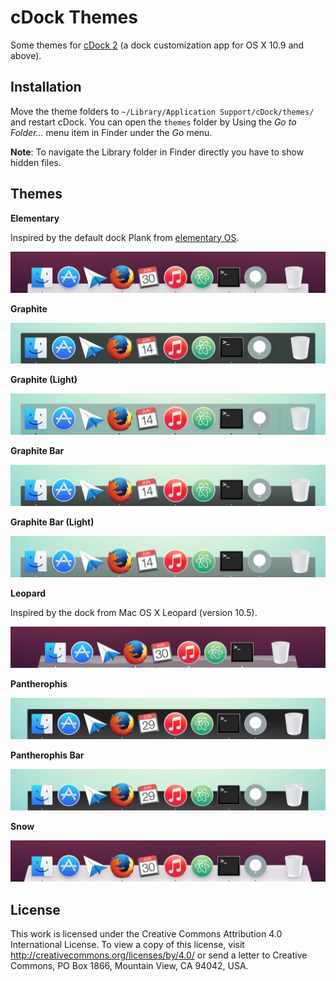 # cDock Themes

Some themes for [cDock 2](http://w0lfschild.github.io/app_cDock.html) (a dock customization app for OS X 10.9 and above).

## Installation

Move the theme folders to `~/Library/Application Support/cDock/themes/` and restart cDock. You can open the `themes` folder by Using the *Go to Folder...* menu item in Finder under the *Go* menu.

**Note**: To navigate the Library folder in Finder directly you have to show hidden files.

## Themes

**Elementary**

Inspired by the default dock Plank from [elementary OS](https://elementary.io/).

![Elementary theme preview](Elementary/preview_dark.png)

**Graphite**

![Graphite theme preview](Graphite/preview_light.png)

**Graphite (Light)**

![Graphite (Light) theme preview](Graphite%20(Light)/preview_light.png)

**Graphite Bar**

![Graphite Bar theme preview](Graphite%20Bar/preview_light.png)

**Graphite Bar (Light)**

![Graphite Bar (Light) theme preview](Graphite%20Bar%20(Light)/preview_light.png)

**Leopard**

Inspired by the dock from Mac OS X Leopard (version 10.5).

![Leopard theme preview](Leopard/preview_dark.png)

**Pantherophis**

![Pantherophis theme preview](Pantherophis/preview_light.png)

**Pantherophis Bar**

![Pantherophis Bar theme preview](Pantherophis%20Bar/preview_light.png)

**Snow**

![Snow theme preview](Snow/preview_dark.png)

## License

This work is licensed under the Creative Commons Attribution 4.0 International License. To view a copy of this license, visit <http://creativecommons.org/licenses/by/4.0/> or send a letter to Creative Commons, PO Box 1866, Mountain View, CA 94042, USA.